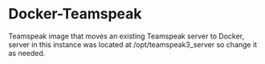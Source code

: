 # Docker-Teamspeak

Teamspeak image that moves an existing Teamspeak server to Docker, server in this instance was located at /opt/teamspeak3_server so change it as needed.

